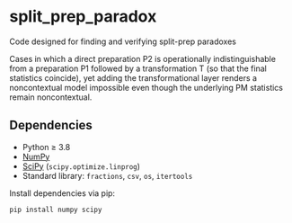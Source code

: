 # split_prep_paradox
Code designed for finding and verifying split-prep paradoxes

Cases in which a direct preparation P2 is operationally indistinguishable from a preparation P1 followed by a transformation T (so that the final statistics coincide), yet adding the transformational layer renders a noncontextual model impossible even though the underlying PM statistics remain noncontextual.


## Dependencies
- Python ≥ 3.8  
- [NumPy](https://numpy.org/)  
- [SciPy](https://scipy.org/) (`scipy.optimize.linprog`)  
- Standard library: `fractions`, `csv`, `os`, `itertools`

Install dependencies via pip:
```bash
pip install numpy scipy
